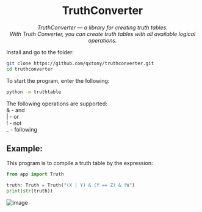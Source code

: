 <h1 align="center" name="name">TruthConverter</h1>
<p align="center">
    <em>
        TruthConverter — a library for creating truth tables.<br>
        With Truth Converter, you can create truth tables with all available logical operations.
    </em>
</p>



Install and go to the folder:

```bash
git clone https://github.com/qxtony/truthconverter.git
cd truthconverter
```

To start the program, enter the following:
```sh
python -m truthtable
```

The following operations are supported:</br>
& - and</br>
| - or</br>
! - not</br>
_ - following</br>

## Example:

This program is to compile a truth table by the expression:
```python
from app import Truth

truth: Truth = Truth("(X | Y) & (Y == Z) & !W")
print(str(truth))
```

![image](https://user-images.githubusercontent.com/71513188/213755048-0cca1f78-eba9-4225-8550-716ae54d57a9.png)

